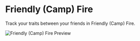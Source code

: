 # Friendly (Camp) Fire

Track your traits between your friends in Friendly (Camp) Fire.

![Friendly (Camp) Fire Preview](promo.png)
